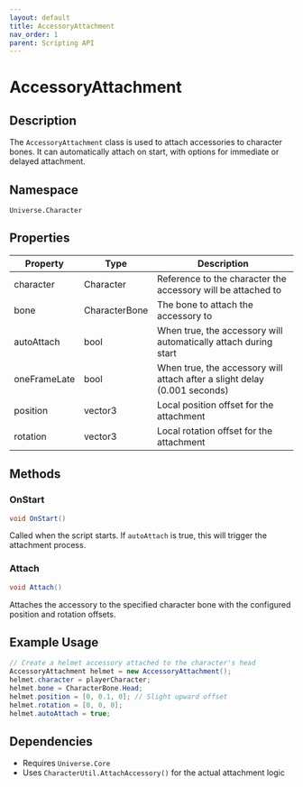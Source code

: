 ```yaml
---
layout: default
title: AccessoryAttachment
nav_order: 1
parent: Scripting API
---
```

# AccessoryAttachment

## Description
The `AccessoryAttachment` class is used to attach accessories to character bones. It can automatically attach on start, with options for immediate or delayed attachment.

## Namespace
`Universe.Character`

## Properties

| Property     | Type          | Description                                                               |
|--------------|---------------|---------------------------------------------------------------------------|
| character    | Character     | Reference to the character the accessory will be attached to              |
| bone         | CharacterBone | The bone to attach the accessory to                                       |
| autoAttach   | bool          | When true, the accessory will automatically attach during start           |
| oneFrameLate | bool          | When true, the accessory will attach after a slight delay (0.001 seconds) |
| position     | vector3       | Local position offset for the attachment                                  |
| rotation     | vector3       | Local rotation offset for the attachment                                  |

## Methods

### OnStart
```csharp
void OnStart()
```
Called when the script starts. If `autoAttach` is true, this will trigger the attachment process.

### Attach
```csharp
void Attach()
```
Attaches the accessory to the specified character bone with the configured position and rotation offsets.

## Example Usage
```csharp
// Create a helmet accessory attached to the character's head
AccessoryAttachment helmet = new AccessoryAttachment();
helmet.character = playerCharacter;
helmet.bone = CharacterBone.Head;
helmet.position = [0, 0.1, 0]; // Slight upward offset
helmet.rotation = [0, 0, 0];
helmet.autoAttach = true;
```

## Dependencies
- Requires `Universe.Core`
- Uses `CharacterUtil.AttachAccessory()` for the actual attachment logic
